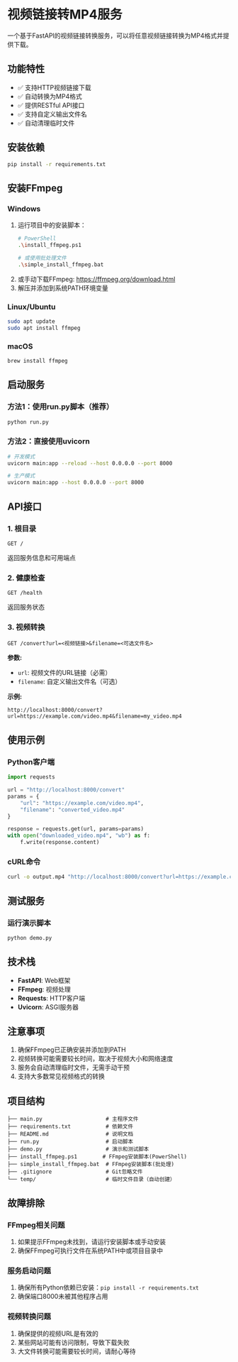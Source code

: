# 视频链接转MP4服务

一个基于FastAPI的视频链接转换服务，可以将任意视频链接转换为MP4格式并提供下载。

## 功能特性

- ✅ 支持HTTP视频链接下载
- ✅ 自动转换为MP4格式
- ✅ 提供RESTful API接口
- ✅ 支持自定义输出文件名
- ✅ 自动清理临时文件

## 安装依赖

```bash
pip install -r requirements.txt
```

## 安装FFmpeg

### Windows
1. 运行项目中的安装脚本：
   ```bash
   # PowerShell
   .\install_ffmpeg.ps1
   
   # 或使用批处理文件
   .\simple_install_ffmpeg.bat
   ```
2. 或手动下载FFmpeg: https://ffmpeg.org/download.html
3. 解压并添加到系统PATH环境变量

### Linux/Ubuntu
```bash
sudo apt update
sudo apt install ffmpeg
```

### macOS
```bash
brew install ffmpeg
```

## 启动服务

### 方法1：使用run.py脚本（推荐）
```bash
python run.py
```

### 方法2：直接使用uvicorn
```bash
# 开发模式
uvicorn main:app --reload --host 0.0.0.0 --port 8000

# 生产模式
uvicorn main:app --host 0.0.0.0 --port 8000
```

## API接口

### 1. 根目录
```
GET /
```
返回服务信息和可用端点

### 2. 健康检查
```
GET /health
```
返回服务状态

### 3. 视频转换
```
GET /convert?url=<视频链接>&filename=<可选文件名>
```

**参数:**
- `url`: 视频文件的URL链接（必需）
- `filename`: 自定义输出文件名（可选）

**示例:**
```
http://localhost:8000/convert?url=https://example.com/video.mp4&filename=my_video.mp4
```

## 使用示例

### Python客户端
```python
import requests

url = "http://localhost:8000/convert"
params = {
    "url": "https://example.com/video.mp4",
    "filename": "converted_video.mp4"
}

response = requests.get(url, params=params)
with open("downloaded_video.mp4", "wb") as f:
    f.write(response.content)
```

### cURL命令
```bash
curl -o output.mp4 "http://localhost:8000/convert?url=https://example.com/video.mp4"
```

## 测试服务

### 运行演示脚本
```bash
python demo.py
```

## 技术栈

- **FastAPI**: Web框架
- **FFmpeg**: 视频处理
- **Requests**: HTTP客户端
- **Uvicorn**: ASGI服务器

## 注意事项

1. 确保FFmpeg已正确安装并添加到PATH
2. 视频转换可能需要较长时间，取决于视频大小和网络速度
3. 服务会自动清理临时文件，无需手动干预
4. 支持大多数常见视频格式的转换

## 项目结构

```
├── main.py                    # 主程序文件
├── requirements.txt           # 依赖文件
├── README.md                  # 说明文档
├── run.py                     # 启动脚本
├── demo.py                    # 演示和测试脚本
├── install_ffmpeg.ps1        # FFmpeg安装脚本(PowerShell)
├── simple_install_ffmpeg.bat  # FFmpeg安装脚本(批处理)
├── .gitignore                 # Git忽略文件
└── temp/                      # 临时文件目录（自动创建）
```

## 故障排除

### FFmpeg相关问题
1. 如果提示FFmpeg未找到，请运行安装脚本或手动安装
2. 确保FFmpeg可执行文件在系统PATH中或项目目录中

### 服务启动问题
1. 确保所有Python依赖已安装：`pip install -r requirements.txt`
2. 确保端口8000未被其他程序占用

### 视频转换问题
1. 确保提供的视频URL是有效的
2. 某些网站可能有访问限制，导致下载失败
3. 大文件转换可能需要较长时间，请耐心等待